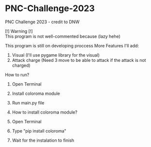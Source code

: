 # PNC-Challenge-2023
PNC Challenge 2023 - credit to DNW

[!] Warning [!]  
This program is not well-commented because (lazy hehe)  

This program is still on developing proccess
More Features I'll add:
1. Visual (I'll use pygame library for the visual)
2. Attack charge (Need 3 move to be able to attack if the attack is not charged)
  
  
How to run?  
1. Open Terminal  
2. Install coloroma module  
3. Run main.py file  

1. How to install coloroma module?  
2. Open Terminal  
3. Type "pip install coloroma"  
4. Wait for the instalation to finish  
